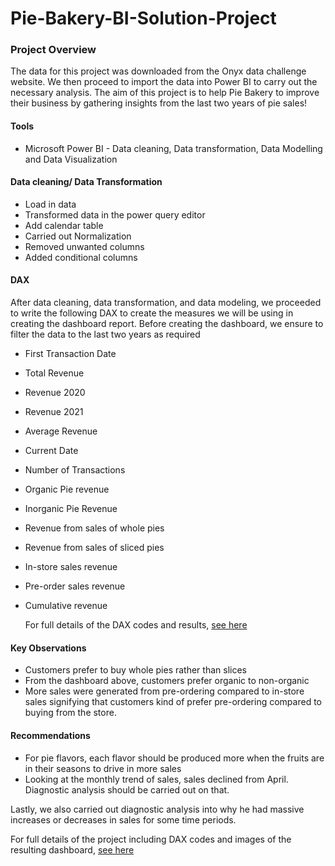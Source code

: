 # Pie-Bakery-BI-Solution-Project


### Project Overview

The data for this project was downloaded from the Onyx data challenge website. We then proceed to import the data into Power BI to carry out the necessary analysis.
The aim of this project is to help Pie Bakery to improve their business by gathering insights from the last two years of pie sales!

#### Tools
- Microsoft Power BI - Data cleaning, Data transformation, Data Modelling and Data Visualization

#### Data cleaning/ Data Transformation
- Load in data
- Transformed data in the power query editor
- Add calendar table
- Carried out Normalization
- Removed unwanted columns
- Added conditional columns

#### DAX 
After data cleaning, data transformation, and data modeling, we proceeded to write the following DAX to create the measures we will be using in creating the dashboard report. Before creating the dashboard, we ensure to filter the data to the last two years as required

- First Transaction Date
- Total Revenue
- Revenue 2020
- Revenue 2021
- Average Revenue
- Current Date
- Number of Transactions
- Organic Pie revenue
- Inorganic Pie Revenue
- Revenue from sales of whole pies
- Revenue from sales of sliced pies
- In-store sales revenue
- Pre-order sales revenue
- Cumulative revenue

  For full details of the DAX codes and results, [see here](https://mavenanalytics.io/project/10582)

#### Key Observations
- Customers prefer to buy whole pies rather than slices
- From the dashboard above, customers prefer organic to non-organic
- More sales were generated from pre-ordering compared to in-store sales signifying that customers kind of prefer pre-ordering compared to buying from the store.

#### Recommendations
- For pie flavors, each flavor should be produced more when the fruits are in their seasons to drive in more sales
- Looking at the monthly trend of sales, sales declined from April. Diagnostic analysis should be carried out on that.

Lastly, we also carried out diagnostic analysis into why he had massive increases or decreases in sales for some time periods.

For full details of the project including DAX codes and images of the resulting dashboard, [see here](https://mavenanalytics.io/project/10582)

